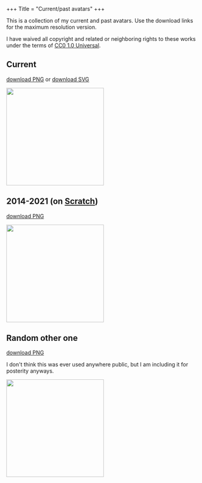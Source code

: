 +++
Title = "Current/past avatars"
+++

This is a collection of my current and past avatars. Use the download links for the maximum resolution version.

I have waived all copyright and related or neighboring rights to these works under the terms of <a rel="license" href="https://creativecommons.org/publicdomain/zero/1.0/">CC0 1.0 Universal</a>.

## Current
<a id="4"></a>
<a href="/avatar/maxrescomp.png" download>download PNG</a> or <a href="/avatar/vector.svg">download SVG</a>

<div><img src="/avatar/a256.png" alt="" width="256"></div>

## 2014-2021 (on <a href="https://scratch.mit.edu/">Scratch</a>)
<a id="2"></a>
<a href="/avatar/old/scr.png" download>download PNG</a>

<div><img src="/avatar/old/scr.png" alt="" width="256"></div>

## Random other one
<a id="1"></a>
<a href="/avatar/old/flummox.png" download>download PNG</a>

I don't think this was ever used anywhere public, but I am including it for posterity anyways.
<div><img src="/avatar/old/flummox.png" alt="" width="256"></div>
